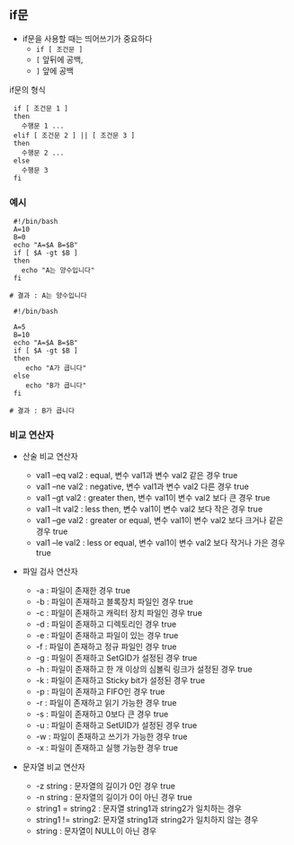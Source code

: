 ## if문

- if문을 사용할 때는 띄어쓰기가 중요하다
  - `if [ 조건문 ]`
  - `[` 앞뒤에 공백,
  - `]` 앞에 공백 

if문의 형식

```shell
 if [ 조건문 1 ]
 then
   수행문 1 ...
 elif [ 조건문 2 ] || [ 조건문 3 ]
 then
   수행문 2 ...
 else
   수행문 3
 fi
```



### 예시

```shell
 #!/bin/bash
 A=10
 B=0
 echo "A=$A B=$B"
 if [ $A -gt $B ]
 then
   echo "A는 양수입니다"
 fi

# 결과 : A는 양수입니다
```

```shell
 #!/bin/bash

 A=5
 B=10
 echo "A=$A B=$B"
 if [ $A -gt $B ]
 then
    echo "A가 큽니다"
 else
    echo "B가 큽니다"
 fi

# 결과 : B가 큽니다
```



### 비교 연산자

- 산술 비교 연산자
  - val1 –eq val2 : equal, 변수 val1과 변수 val2 같은 경우 true
  - val1 –ne val2 : negative, 변수 val1과 변수 val2 다른 경우 true
  - val1 –gt val2 : greater then, 변수 val1이 변수 val2 보다 큰 경우 true
  - val1 –lt val2 : less then, 변수 val1이 변수 val2 보다 작은 경우 true
  - val1 –ge val2 : greater or equal, 변수 val1이 변수 val2 보다 크거나 같은 경우 true
  - val1 –le val2 : less or equal, 변수 val1이 변수 val2 보다 작거나 가은 경우 true

- 파일 검사 연산자
  - -a : 파일이 존재한 경우 true
  - -b : 파일이 존재하고 블록장치 파일인 경우 true
  - -c : 파일이 존재하고 캐릭터 장치 파일인 경우 true
  - -d : 파일이 존재하고 디렉토리인 경우 true
  - -e : 파일이 존재하고 파일이 있는 경우 true
  - -f : 파일이 존재하고 정규 파일인 경우 true
  - -g : 파일이 존재하고 SetGID가 설정된 경우 true
  - -h : 파일이 존재하고 한 개 이상의 심볼릭 링크가 설정된 경우 true
  - -k : 파일이 존재하고 Sticky bit가 설정된 경우 true
  - -p : 파일이 존재하고 FIFO인 경우 true
  - -r : 파일이 존재하고 읽기 가능한 경우 true
  - -s : 파일이 존재하고 0보다 큰 경우 true
  - -u : 파일이 존재하고 SetUID가 설정된 경우 true
  - -w : 파일이 존재하고 쓰기가 가능한 경우 true
  - -x : 파일이 존재하고 실행 가능한 경우 true

- 문자열 비교 연산자
  - -z string : 문자열의 길이가 0인 경우 true
  - -n string : 문자열의 길이가 0이 아닌 경우 true
  - string1 = string2 : 문자열 string1과 string2가 일치하는 경우
  - string1 != string2: 문자열 string1과 string2가 일치하지 않는 경우
  - string : 문자열이 NULL이 아닌 경우

